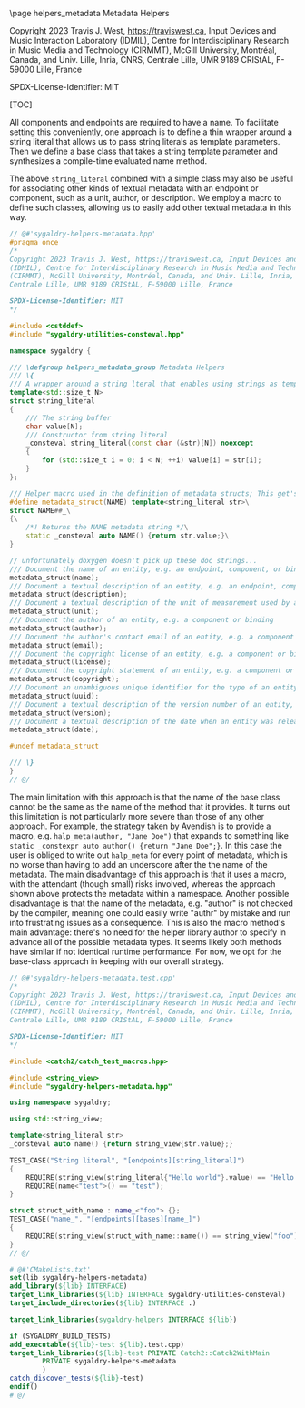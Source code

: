 \page helpers_metadata Metadata Helpers

Copyright 2023 Travis J. West, https://traviswest.ca, Input Devices and Music Interaction Laboratory
(IDMIL), Centre for Interdisciplinary Research in Music Media and Technology
(CIRMMT), McGill University, Montréal, Canada, and Univ. Lille, Inria, CNRS,
Centrale Lille, UMR 9189 CRIStAL, F-59000 Lille, France

SPDX-License-Identifier: MIT

[TOC]

All components and endpoints are required to have a name. To facilitate setting
this conveniently, one approach is to define a thin wrapper around a string
literal that allows us to pass string literals as template parameters. Then we
define a base class that takes a string template parameter and synthesizes a
compile-time evaluated name method.

The above `string_literal` combined with a simple class may also be useful
for associating other kinds of textual metadata with an endpoint or component,
such as a unit, author, or description. We employ a macro to define
such classes, allowing us to easily add other textual metadata in this way.


```cpp
// @#'sygaldry-helpers-metadata.hpp'
#pragma once
/*
Copyright 2023 Travis J. West, https://traviswest.ca, Input Devices and Music Interaction Laboratory
(IDMIL), Centre for Interdisciplinary Research in Music Media and Technology
(CIRMMT), McGill University, Montréal, Canada, and Univ. Lille, Inria, CNRS,
Centrale Lille, UMR 9189 CRIStAL, F-59000 Lille, France

SPDX-License-Identifier: MIT
*/

#include <cstddef>
#include "sygaldry-utilities-consteval.hpp"

namespace sygaldry {

/// \defgroup helpers_metadata_group Metadata Helpers
/// \{
/// A wrapper around a string lteral that enables using strings as template parameters.
template<std::size_t N>
struct string_literal
{
    /// The string buffer
    char value[N];
    /// Constructor from string literal
    _consteval string_literal(const char (&str)[N]) noexcept
    {
        for (std::size_t i = 0; i < N; ++i) value[i] = str[i];
    }
};

/// Helper macro used in the definition of metadata structs; This get's undefined immediately so don't try to use it!
#define metadata_struct(NAME) template<string_literal str>\
struct NAME##_\
{\
    /*! Returns the NAME metadata string */\
    static _consteval auto NAME() {return str.value;}\
}

// unfortunately doxygen doesn't pick up these doc strings...
/// Document the name of an entity, e.g. an endpoint, component, or binding
metadata_struct(name);
/// Document a textual description of an entity, e.g. an endpoint, component or binding
metadata_struct(description);
/// Document a textual description of the unit of measurement used by an entity, especially an endpoint
metadata_struct(unit);
/// Document the author of an entity, e.g. a component or binding
metadata_struct(author);
/// Document the author's contact email of an entity, e.g. a component or binding
metadata_struct(email);
/// Document the copyright license of an entity, e.g. a component or binding
metadata_struct(license);
/// Document the copyright statement of an entity, e.g. a component or binding
metadata_struct(copyright);
/// Document an unambiguous unique identifier for the type of an entity e.g. a component or binding
metadata_struct(uuid);
/// Document a textual description of the version number of an entity, e.g. a component or binding
metadata_struct(version);
/// Document a textual description of the date when an entity was released, e.g. a component or binding
metadata_struct(date);

#undef metadata_struct

/// \}
}
// @/
```

The main limitation with this approach is that the name of the base class
cannot be the same as the name of the method that it provides. It turns out
this limitation is not particularly more severe than those of any other
approach. For example, the strategy taken by Avendish is to provide a macro,
e.g. `halp_meta(author, "Jane Doe")` that expands to something like `static
_constexpr auto author() {return "Jane Doe";}`. In this case the user is
obliged to write out `halp_meta` for every point of metadata, which is no worse
than having to add an underscore after the the name of the metadata. The main
disadvantage of this approach is that it uses a macro, with the attendant
(though small) risks involved, whereas the approach shown above protects the
metadata within a namespace. Another possible disadvantage is that the name of
the metadata, e.g. "author" is not checked by the compiler, meaning one could
easily write "authr" by mistake and run into frustrating issues as a
consequence. This is also the macro method's main advantage: there's no need
for the helper library author to specify in advance all of the possible
metadata types. It seems likely both methods have similar if not identical
runtime performance. For now, we opt for the base-class approach in keeping
with our overall strategy.

```cpp
// @#'sygaldry-helpers-metadata.test.cpp'
/*
Copyright 2023 Travis J. West, https://traviswest.ca, Input Devices and Music Interaction Laboratory
(IDMIL), Centre for Interdisciplinary Research in Music Media and Technology
(CIRMMT), McGill University, Montréal, Canada, and Univ. Lille, Inria, CNRS,
Centrale Lille, UMR 9189 CRIStAL, F-59000 Lille, France

SPDX-License-Identifier: MIT
*/

#include <catch2/catch_test_macros.hpp>

#include <string_view>
#include "sygaldry-helpers-metadata.hpp"

using namespace sygaldry;

using std::string_view;

template<string_literal str>
_consteval auto name() {return string_view{str.value};}

TEST_CASE("String literal", "[endpoints][string_literal]")
{
    REQUIRE(string_view(string_literal{"Hello world"}.value) == "Hello world");
    REQUIRE(name<"test">() == "test");
}

struct struct_with_name : name_<"foo"> {};
TEST_CASE("name_", "[endpoints][bases][name_]")
{
    REQUIRE(string_view(struct_with_name::name()) == string_view("foo"));
}
// @/
```

```cmake
# @#'CMakeLists.txt'
set(lib sygaldry-helpers-metadata)
add_library(${lib} INTERFACE)
target_link_libraries(${lib} INTERFACE sygaldry-utilities-consteval)
target_include_directories(${lib} INTERFACE .)

target_link_libraries(sygaldry-helpers INTERFACE ${lib})

if (SYGALDRY_BUILD_TESTS)
add_executable(${lib}-test ${lib}.test.cpp)
target_link_libraries(${lib}-test PRIVATE Catch2::Catch2WithMain
        PRIVATE sygaldry-helpers-metadata
        )
catch_discover_tests(${lib}-test)
endif()
# @/
```
